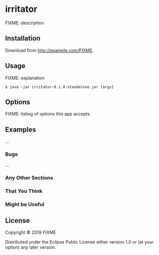 # irritator

FIXME: description

## Installation

Download from http://example.com/FIXME.

## Usage

FIXME: explanation

    $ java -jar irritator-0.1.0-standalone.jar [args]

## Options

FIXME: listing of options this app accepts.

## Examples

...

### Bugs

...

### Any Other Sections
### That You Think
### Might be Useful

## License

Copyright © 2019 FIXME

Distributed under the Eclipse Public License either version 1.0 or (at
your option) any later version.
